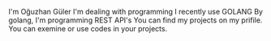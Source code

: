 I'm Oğuzhan Güler
I'm dealing with programming
I recently use GOLANG
By golang, I'm programming REST API's
You can find my projects on my prifile. You can exemine or use codes in your projects.
